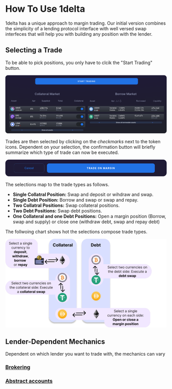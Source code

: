 # How To Use 1delta

1delta has a unique approach to margin trading. Our initial version combines the simplicity of a lending protocol interface with well versed swap interfeces that will help you with building any position with the lender.


## Selecting a Trade

To be able to pick positions, you only have to clcik the "Start Trading" button. 

![Start Trading](../assets/selection-screenshot.png "Start by clicking 'Start Trading'!")

Trades are then selected by clicking on the *checkmarks* next to the token icons. Dependent on your selection, the confirmation button will briefly summarize which type of trade can now be executed.

![Selection](../assets/pick-screenshot.png "Confirm")

The selections map to the trade types as follows.
- **Single Collatral Position:** Swap and deposit or wihdraw and swap.
- **Single Debt Position:** Borrow and swap or swap and repay.
- **Two Collatral Positions:** Swap collateral positions.
- **Two Debt Positions:** Swap debt positions.
- **One Collateral and one Debt Positions:** Open a margin position (Borrow, swap and supply) or close one (withdraw debt, swap and repay debt)

The follwoing chart shows hot the selections compose trade types.

![Trade Selection](../assets/trade-selections.png "Biuld a position by just clicking on them!")

## Lender-Dependent Mechanics

Dependent on which lender you want to trade with, the mechanics can vary

### [Brokering](broker.md)
### [Abstract accounts](abstract-account.md)